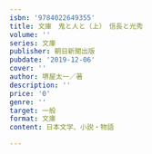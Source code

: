 ```yaml
---
isbn: '9784022649355'
title: 文庫　鬼と人と（上）　信長と光秀
volume: ''
series: 文庫
publisher: 朝日新聞出版
pubdate: '2019-12-06'
cover: ''
author: 堺屋太一／著
description: ''
price: '0'
genre: ''
target: 一般
format: 文庫
content: 日本文学、小説・物語

---
```

